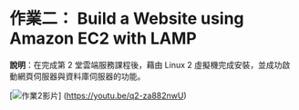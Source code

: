 # 作業二： Build a Website using Amazon EC2 with LAMP

**說明**：在完成第 2 堂雲端服務課程後，藉由 Linux 2 虛擬機完成安裝，並成功啟動網頁伺服器與資料庫伺服器的功能。  

[![作業2影片](https://scontent.ftpe13-2.fna.fbcdn.net/v/t1.15752-9/164302826_3662406897203862_6782095668049635162_n.png?_nc_cat=109&ccb=1-3&_nc_sid=ae9488&_nc_ohc=PgZ_ZK9GisMAX-T7bkW&_nc_ht=scontent.ftpe13-2.fna&oh=fdb1531a8c261af9d67e6f6dca06455e&oe=60857B44&dl=1)]
(https://youtu.be/q2-za882nwU)
